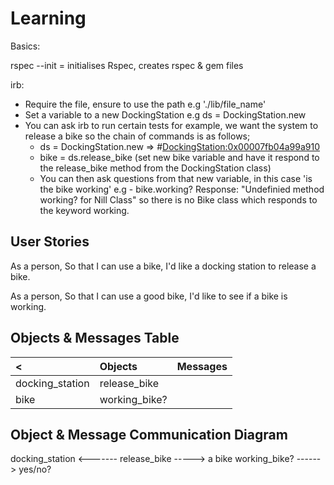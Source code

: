 <h1> Learning </h1>

Basics:

rspec --init = initialises Rspec, creates rspec & gem files

irb:

- Require the file, ensure to use the path e.g './lib/file_name'
- Set a variable to a new DockingStation e.g ds = DockingStation.new
- You can ask irb to run certain tests for example, we want the system to release a bike so the chain of commands is as follows;
  - ds = DockingStation.new
    => #<DockingStation:0x00007fb04a99a910>
  - bike = ds.release_bike (set new bike variable and have it respond to the release_bike method from the DockingStation class)
  - You can then ask questions from that new variable, in this case 'is the bike working' e.g - bike.working? Response: "Undefinied method working? for Nill Class" so there is no Bike class which responds to the keyword working.

<h2>User Stories</h2>

As a person,
So that I can use a bike,
I'd like a docking station to release a bike.

As a person,
So that I can use a good bike,
I'd like to see if a bike is working.

<h2>Objects & Messages Table</h2>

| <               | Objects       | Messages |
| :-------------- | :------------ | -------- |
| docking_station | release_bike  |
| bike            | working_bike? |

<h2>Object & Message Communication Diagram</h2>

docking_station <------- release_bike -----> a bike
working_bike? ------> yes/no?
